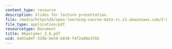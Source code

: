 ```yaml
---
content_type: resource
description: Slides for lecture presentation.
file: /media/https%3A/open-learning-course-data-rc.s3.amazonaws.com/2-008-design-and-manufacturing-ii-spring-2004/da03a84f529b0e58b830f4f2a08e3702_06polymer_3_6.pdf
file_type: application/pdf
resourcetype: Document
title: 06polymer_3_6.pdf
uid: da03a84f-529b-0e58-b830-f4f2a08e3702
---
```

